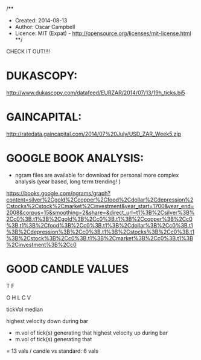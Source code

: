 /**
* Created:  2014-08-13
* Author:   Oscar Campbell
* Licence:  MIT (Expat) - http://opensource.org/licenses/mit-license.html
**/


CHECK IT OUT!!!!


# DUKASCOPY: #

http://www.dukascopy.com/datafeed/EURZAR/2014/07/13/19h_ticks.bi5




# GAINCAPITAL: #

http://ratedata.gaincapital.com/2014/07%20July/USD_ZAR_Week5.zip



# GOOGLE BOOK ANALYSIS: #
 - ngram files are available for download for personal more complex analysis
 (year based, long term trending! )

https://books.google.com/ngrams/graph?content=silver%2Cgold%2Ccopper%2Cfood%2Cdollar%2Cdepression%2Cstocks%2Cstock%2Cmarket%2Cinvestment&year_start=1700&year_end=2008&corpus=15&smoothing=2&share=&direct_url=t1%3B%2Csilver%3B%2Cc0%3B.t1%3B%2Cgold%3B%2Cc0%3B.t1%3B%2Ccopper%3B%2Cc0%3B.t1%3B%2Cfood%3B%2Cc0%3B.t1%3B%2Cdollar%3B%2Cc0%3B.t1%3B%2Cdepression%3B%2Cc0%3B.t1%3B%2Cstocks%3B%2Cc0%3B.t1%3B%2Cstock%3B%2Cc0%3B.t1%3B%2Cmarket%3B%2Cc0%3B.t1%3B%2Cinvestment%3B%2Cc0





# GOOD CANDLE VALUES #

T
F

O
H
L
C
V

tickVol
median

highest velocity down during bar
  + m.vol of tick(s) generating that
highest velocity up during bar
  + m.vol of tick(s) generating that

= 13 vals / candle
    vs standard:
  6 vals

